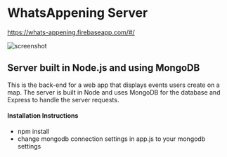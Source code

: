 # WhatsAppening Server
https://whats-appening.firebaseapp.com/#/

![screenshot]('https://github.com/brandonhenning/whatsappening-server/tree/master/screenshots')

## Server built in Node.js and using MongoDB
This is the back-end for a web app that displays events users create on a map. The server is built in Node and uses MongoDB for the database and Express to handle the server requests. 

#### Installation Instructions
- npm install 
- change mongodb connection settings in app.js to your mongodb settings

